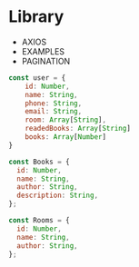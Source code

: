 # Library

- AXIOS
- EXAMPLES
- PAGINATION




```js
const user = {
    id: Number,
    name: String,
    phone: String,
    email: String,
    room: Array[String],
    readedBooks: Array[String]
    books: Array[Number]
}
```

```js
const Books = {
  id: Number,
  name: String,
  author: String,
  description: String,
};
```

```js
const Rooms = {
  id: Number,
  name: String,
  author: String,
};
```
